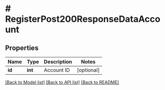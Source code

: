# # RegisterPost200ResponseDataAccount

## Properties

Name | Type | Description | Notes
------------ | ------------- | ------------- | -------------
**id** | **int** | Account ID | [optional]

[[Back to Model list]](../../README.md#models) [[Back to API list]](../../README.md#endpoints) [[Back to README]](../../README.md)
